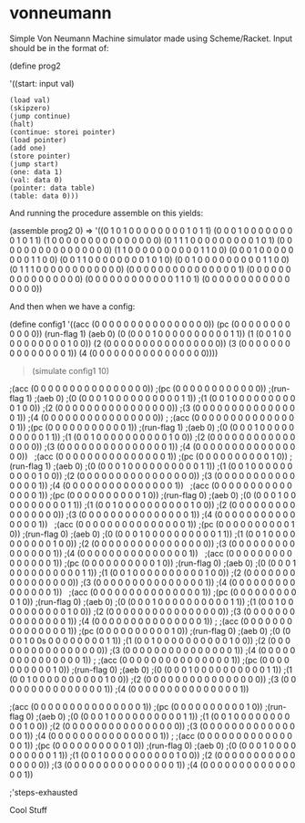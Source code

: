 # vonneumann

Simple Von Neumann Machine simulator made using Scheme/Racket.
Input should be in the format of:

(define prog2

  '((start: input val)
  
    (load val)
    (skipzero)
    (jump continue)
    (halt)
    (continue: storei pointer)
    (load pointer)
    (add one)
    (store pointer)
    (jump start)
    (one: data 1)
    (val: data 0)
    (pointer: data table)
    (table: data 0)))
    
And running the procedure assemble on this yields:

(assemble prog2 0) =>
 '((0 1 0 1 0 0 0 0 0 0 0 0 1 0 1 1) 
  (0 0 0 1 0 0 0 0 0 0 0 0 1 0 1 1) 
  (1 0 0 0 0 0 0 0 0 0 0 0 0 0 0 0) 
  (0 1 1 1 0 0 0 0 0 0 0 0 0 1 0 1) 
  (0 0 0 0 0 0 0 0 0 0 0 0 0 0 0 0) 
  (1 1 0 0 0 0 0 0 0 0 0 0 1 1 0 0) 
  (0 0 0 1 0 0 0 0 0 0 0 0 1 1 0 0) 
  (0 0 1 1 0 0 0 0 0 0 0 0 1 0 1 0) 
  (0 0 1 0 0 0 0 0 0 0 0 0 1 1 0 0) 
  (0 1 1 1 0 0 0 0 0 0 0 0 0 0 0 0) 
  (0 0 0 0 0 0 0 0 0 0 0 0 0 0 0 1) 
  (0 0 0 0 0 0 0 0 0 0 0 0 0 0 0 0) 
  (0 0 0 0 0 0 0 0 0 0 0 0 1 1 0 1) 
  (0 0 0 0 0 0 0 0 0 0 0 0 0 0 0 0))
  
And then when we have a config:
  
  (define config1
'((acc (0 0 0 0 0 0 0 0 0 0 0 0 0 0 0 0)) 
  (pc (0 0 0 0 0 0 0 0 0 0 0 0)) 
  (run-flag 1) 
  (aeb 0) 
  (0 (0 0 0 1 0 0 0 0 0 0 0 0 0 0 1 1)) 
  (1 (0 0 1 0 0 0 0 0 0 0 0 0 0 1 0 0)) 
  (2 (0 0 0 0 0 0 0 0 0 0 0 0 0 0 0 0)) 
  (3 (0 0 0 0 0 0 0 0 0 0 0 0 0 0 0 1)) 
  (4 (0 0 0 0 0 0 0 0 0 0 0 0 0 0 0 0))))
  
> (simulate config1 10)

;(acc (0 0 0 0 0 0 0 0 0 0 0 0 0 0 0 0))
;(pc (0 0 0 0 0 0 0 0 0 0 0 0))
;(run-flag 1)
;(aeb 0)
;(0 (0 0 0 1 0 0 0 0 0 0 0 0 0 0 1 1))
;(1 (0 0 1 0 0 0 0 0 0 0 0 0 0 1 0 0))
;(2 (0 0 0 0 0 0 0 0 0 0 0 0 0 0 0 0))
;(3 (0 0 0 0 0 0 0 0 0 0 0 0 0 0 0 1))
;(4 (0 0 0 0 0 0 0 0 0 0 0 0 0 0 0 0))
;
;(acc (0 0 0 0 0 0 0 0 0 0 0 0 0 0 0 1))
;(pc (0 0 0 0 0 0 0 0 0 0 0 1))
;(run-flag 1)
;(aeb 0)
;(0 (0 0 0 1 0 0 0 0 0 0 0 0 0 0 1 1))
;(1 (0 0 1 0 0 0 0 0 0 0 0 0 0 1 0 0))
;(2 (0 0 0 0 0 0 0 0 0 0 0 0 0 0 0 0))
;(3 (0 0 0 0 0 0 0 0 0 0 0 0 0 0 0 1))
;(4 (0 0 0 0 0 0 0 0 0 0 0 0 0 0 0 0))
 
;(acc (0 0 0 0 0 0 0 0 0 0 0 0 0 0 0 1))
;(pc (0 0 0 0 0 0 0 0 0 0 1 0))
;(run-flag 1)
;(aeb 0)
;(0 (0 0 0 1 0 0 0 0 0 0 0 0 0 0 1 1))
;(1 (0 0 1 0 0 0 0 0 0 0 0 0 0 1 0 0))
;(2 (0 0 0 0 0 0 0 0 0 0 0 0 0 0 0 0))
;(3 (0 0 0 0 0 0 0 0 0 0 0 0 0 0 0 1))
;(4 (0 0 0 0 0 0 0 0 0 0 0 0 0 0 0 1))
 
;(acc (0 0 0 0 0 0 0 0 0 0 0 0 0 0 0 1))
;(pc (0 0 0 0 0 0 0 0 0 0 1 0))
;(run-flag 0)
;(aeb 0)
;(0 (0 0 0 1 0 0 0 0 0 0 0 0 0 0 1 1))
;(1 (0 0 1 0 0 0 0 0 0 0 0 0 0 1 0 0))
;(2 (0 0 0 0 0 0 0 0 0 0 0 0 0 0 0 0))
;(3 (0 0 0 0 0 0 0 0 0 0 0 0 0 0 0 1))
;(4 (0 0 0 0 0 0 0 0 0 0 0 0 0 0 0 1))
 
;(acc (0 0 0 0 0 0 0 0 0 0 0 0 0 0 0 1))
;(pc (0 0 0 0 0 0 0 0 0 0 1 0))
;(run-flag 0)
;(aeb 0)
;(0 (0 0 0 1 0 0 0 0 0 0 0 0 0 0 1 1))
;(1 (0 0 1 0 0 0 0 0 0 0 0 0 0 1 0 0))
;(2 (0 0 0 0 0 0 0 0 0 0 0 0 0 0 0 0))
;(3 (0 0 0 0 0 0 0 0 0 0 0 0 0 0 0 1))
;(4 (0 0 0 0 0 0 0 0 0 0 0 0 0 0 0 1))
 
;(acc (0 0 0 0 0 0 0 0 0 0 0 0 0 0 0 1))
;(pc (0 0 0 0 0 0 0 0 0 0 1 0))
;(run-flag 0)
;(aeb 0)
;(0 (0 0 0 1 0 0 0 0 0 0 0 0 0 0 1 1))
;(1 (0 0 1 0 0 0 0 0 0 0 0 0 0 1 0 0))
;(2 (0 0 0 0 0 0 0 0 0 0 0 0 0 0 0 0))
;(3 (0 0 0 0 0 0 0 0 0 0 0 0 0 0 0 1))
;(4 (0 0 0 0 0 0 0 0 0 0 0 0 0 0 0 1))
 
;(acc (0 0 0 0 0 0 0 0 0 0 0 0 0 0 0 1))
;(pc (0 0 0 0 0 0 0 0 0 0 1 0))
;(run-flag 0)
;(aeb 0)
;(0 (0 0 0 1 0 0 0 0 0 0 0 0 0 0 1 1))
;(1 (0 0 1 0 0 0 0 0 0 0 0 0 0 1 0 0))
;(2 (0 0 0 0 0 0 0 0 0 0 0 0 0 0 0 0))
;(3 (0 0 0 0 0 0 0 0 0 0 0 0 0 0 0 1))
;(4 (0 0 0 0 0 0 0 0 0 0 0 0 0 0 0 1))
;
;(acc (0 0 0 0 0 0 0 0 0 0 0 0 0 0 0 1))
;(pc (0 0 0 0 0 0 0 0 0 0 1 0))
;(run-flag 0)
;(aeb 0)
;(0 (0 0 0 1 0 0s 0 0 0 0 0 0 0 0 1 1))
;(1 (0 0 1 0 0 0 0 0 0 0 0 0 0 1 0 0))
;(2 (0 0 0 0 0 0 0 0 0 0 0 0 0 0 0 0))
;(3 (0 0 0 0 0 0 0 0 0 0 0 0 0 0 0 1))
;(4 (0 0 0 0 0 0 0 0 0 0 0 0 0 0 0 1))
;
;(acc (0 0 0 0 0 0 0 0 0 0 0 0 0 0 0 1))
;(pc (0 0 0 0 0 0 0 0 0 0 1 0))
;(run-flag 0)
;(aeb 0)
;(0 (0 0 0 1 0 0 0 0 0 0 0 0 0 0 1 1))
;(1 (0 0 1 0 0 0 0 0 0 0 0 0 0 1 0 0))
;(2 (0 0 0 0 0 0 0 0 0 0 0 0 0 0 0 0))
;(3 (0 0 0 0 0 0 0 0 0 0 0 0 0 0 0 1))
;(4 (0 0 0 0 0 0 0 0 0 0 0 0 0 0 0 1))

;(acc (0 0 0 0 0 0 0 0 0 0 0 0 0 0 0 1))
;(pc (0 0 0 0 0 0 0 0 0 0 1 0))
;(run-flag 0)
;(aeb 0)
;(0 (0 0 0 1 0 0 0 0 0 0 0 0 0 0 1 1))
;(1 (0 0 1 0 0 0 0 0 0 0 0 0 0 1 0 0))
;(2 (0 0 0 0 0 0 0 0 0 0 0 0 0 0 0 0))
;(3 (0 0 0 0 0 0 0 0 0 0 0 0 0 0 0 1))
;(4 (0 0 0 0 0 0 0 0 0 0 0 0 0 0 0 1))
;
;(acc (0 0 0 0 0 0 0 0 0 0 0 0 0 0 0 1))
;(pc (0 0 0 0 0 0 0 0 0 0 1 0))
;(run-flag 0)
;(aeb 0)
;(0 (0 0 0 1 0 0 0 0 0 0 0 0 0 0 1 1))
;(1 (0 0 1 0 0 0 0 0 0 0 0 0 0 1 0 0))
;(2 (0 0 0 0 0 0 0 0 0 0 0 0 0 0 0 0))
;(3 (0 0 0 0 0 0 0 0 0 0 0 0 0 0 0 1))
;(4 (0 0 0 0 0 0 0 0 0 0 0 0 0 0 0 1))

;'steps-exhausted

Cool Stuff  

